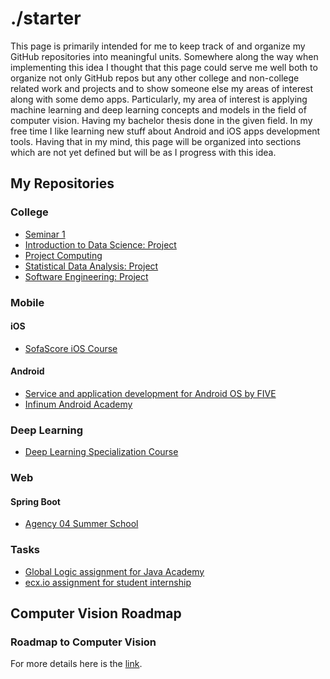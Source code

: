 # ./starter

This page is primarily intended for me to keep track of and organize my GitHub repositories into meaningful units. Somewhere along the way when implementing this idea I thought that this page could serve me well both to organize not only GitHub repos but any other college and non-college related work and projects and to show someone else my areas of interest along with some demo apps. Particularly, my area of interest is applying machine learning and deep learning concepts and models in the field of computer vision. Having my bachelor thesis done in the given field. In my free time I like learning new stuff about Android and iOS apps development tools. Having that in my mind, this page will be organized into sections which are not yet defined but will be as I progress with this idea. 

## My Repositories

### College

- [Seminar 1](https://github.com/ismandre/seminar-1)
- [Introduction to Data Science: Project](https://github.com/ismandre/uzop-heart-disease)
- [Project Computing](https://github.com/ismandre/Projekt-R)
- [Statistical Data Analysis: Project](https://github.com/ismandre/Statisticka-Analiza-Podataka-Projekt)
- [Software Engineering: Project](https://github.com/ismandre/Programsko-Inzenjerstvo-Projekt)

### Mobile 

#### iOS

- [SofaScore iOS Course](https://github.com/ismandre/sofascore-ios-course)

#### Android

- [Service and application development for Android OS by FIVE](https://github.com/ismandre/android-vjestina-tmdb)
- [Infinum Android Academy](https://github.com/ismandre/isa-shows-app-dnaram)

### Deep Learning

- [Deep Learning Specialization Course](https://github.com/ismandre/deep-learning-specialization)

### Web

#### Spring Boot

- [Agency 04 Summer School](https://github.com/ismandre/ag04-pizzaApp)

### Tasks

- [Global Logic assignment for Java Academy](https://github.com/ismandre/global-logic-assignment)
- [ecx.io assignment for student internship](https://github.com/ismandre/ecxio-DemoApp)


## Computer Vision Roadmap

### Roadmap to Computer Vision
For more details here is the [link](https://resources.experfy.com/ai-ml/roadmap-to-computer-vision/?ref=morioh.com&utm_source=morioh.com).


